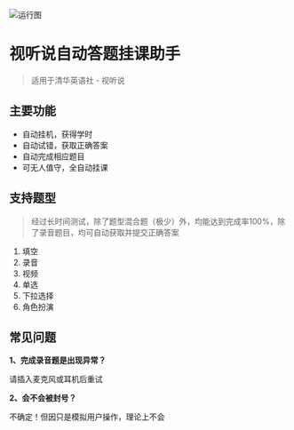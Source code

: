 ![运行图](https://raw.githubusercontent.com/hyunsssssssss/ShiTingShuo/master/docs/pic.png)

# 视听说自动答题挂课助手

> 适用于清华英语社 - 视听说

## 主要功能
- 自动挂机，获得学时
- 自动试错，获取正确答案
- 自动完成相应题目
- 可无人值守，全自动挂课

## 支持题型
> 经过长时间测试，除了题型混合题（极少）外，均能达到完成率100%，除了录音题目，均可自动获取并提交正确答案
1. 填空
2. 录音
3. 视频
4. 单选
5. 下拉选择
6. 角色扮演

## 常见问题

**1、完成录音题是出现异常？**

请插入麦克风或耳机后重试

**2、会不会被封号？**

不确定！但因只是模拟用户操作，理论上不会



